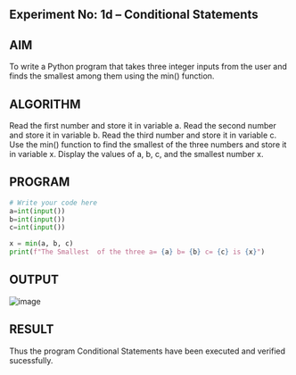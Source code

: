 ## Experiment No: 1d – Conditional Statements

## AIM  
To write a Python program that takes three integer inputs from the user and finds the smallest among them using the min() function.
## ALGORITHM  
Read the first number and store it in variable a.
Read the second number and store it in variable b.
Read the third number and store it in variable c.
Use the min() function to find the smallest of the three numbers and store it in variable x.
Display the values of a, b, c, and the smallest number x.

## PROGRAM
```python
# Write your code here
a=int(input())
b=int(input())
c=int(input())

x = min(a, b, c)
print(f"The Smallest  of the three a= {a} b= {b} c= {c} is {x}")
```

## OUTPUT
![image](https://github.com/user-attachments/assets/e903b0e2-e0ad-408a-b4db-302e94200efe)


## RESULT
Thus the program Conditional Statements have been executed and verified sucessfully.
